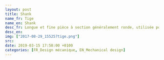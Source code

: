 ```yaml
---
layout: post
title: Shank
name_fr: Tige
name_en: Shank
desc_fr: Longue et fine pièce à section généralement ronde, utilisée pour fixer d'autres pièces en ses extrémités, ou bien utilisée pour des capteurs.
desc_en: 
img: ["2017-08-29_155257tige.png"]
src: 
date: 2019-03-15 17:58:00 +0100
categories: [FR_Design mécanique, EN_Mechanical design]
---
```

